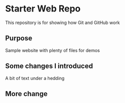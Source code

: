 # Starter Web Repo

This repository is for showing how Git and GitHub work

## Purpose

Sample website with plenty of files for demos

## Some changes I introduced

A bit of text under a hedding

## More change
